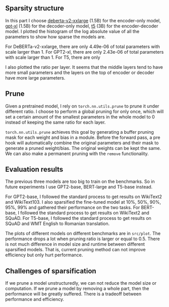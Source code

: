 ## Sparsity structure

In this part I choose [deberta-v2-xxlarge](https://huggingface.co/microsoft/deberta-v2-xxlarge?text=The+goal+of+life+is+%5BMASK%5D.) (1.5B) for the encoder-only model, [gpt-xl]( https://huggingface.co/gpt2-xl?text=My+name+is+Thomas+and+my+main) (1.5B) for the decoder-only model, [t5](https://huggingface.co/t5-3b?text=My+name+is+Wolfgang+and+I+live+in+Berlin) (3B) for the encoder-decoder model. I plotted the histogram of the log absolute value of all the parameters to show how sparse the models are. 

For DeBERTa-v2-xxlarge, there are only 4.49e-06 of total parameters with scale larger than 1. For GPT2-xl, there are only 2.43e-06 of total parameters with scale larger than 1. For T5, there are only 

I also plotted the ratio per layer. It seems that the middle layers tend to have more small parameters and the layers on the top of encoder or decoder have more large parameters. 

## Prune

Given a pretrained model, I rely on `torch.nn.utils.prune` to prune it under different ratio. I choose to perform a global pruning for only once, which will set a certain amount of the smallest parameters in the whole model to 0 instead of keeping the same ratio for each layer. 

`torch.nn.utils.prune` achieves this goal by generating a buffer pruning mask for each weight and bias in a module. Before the forward pass, a pre hook will automatically combine the original parameters and their mask to generate a pruned weight/bias. The original weights can be kept the same. We can also make a permanent pruning with the `remove` functionality. 

## Evaluation results

The previous three models are too big to train on the benchmarks. So in future experiments I use GPT2-base, BERT-large and T5-base instead. 

For GPT2-base, I followed the standard process to get results on WikiText2 and WikiText103. I also sparsified the fine-tuned model at 10%, 50%, 90%, 95%, 99% and gathered their performance on the two tasks. For BERT-base, I followed the standard process to get results on WikiText2 and SQuAD. For T5-base, I followed the standard process to get results on SQuAD and WMT English to Romanian translation. 

The plots of different models on different benchmarks are in `src/plot`. The performance drops a lot when pruning ratio is larger or equal to 0.5. There is not much difference in model size and runtime between different sparsified models. That is, current pruning method can not improve efficiency but only hurt performance. 

## Challenges of sparsification

If we prune a model unstructuredly, we can not reduce the model size or computation. If we prune a model by removing a whole part, then the performance will be greatly suffered. There is a tradeoff between performance and efficiency. 


